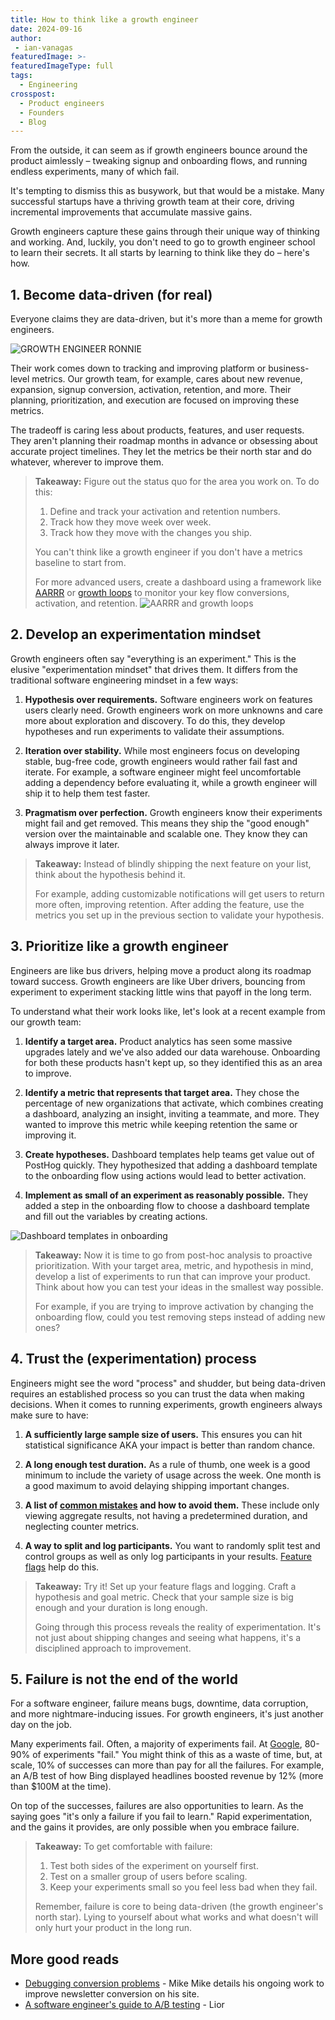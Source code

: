 ```yaml
---
title: How to think like a growth engineer
date: 2024-09-16
author:
 - ian-vanagas
featuredImage: >-
featuredImageType: full
tags:
  - Engineering
crosspost:
  - Product engineers
  - Founders
  - Blog
---
```


From the outside, it can seem as if growth engineers bounce around the product aimlessly – tweaking signup and onboarding flows, and running endless experiments, many of which fail.

It's tempting to dismiss this as busywork, but that would be a mistake. Many successful startups have a thriving growth team at their core, driving incremental improvements that accumulate massive gains.

Growth engineers capture these gains through their unique way of thinking and working. And, luckily, you don't need to go to growth engineer school to learn their secrets. It all starts by learning to think like they do – here's how.

## 1. Become data-driven (for real)

Everyone claims they are data-driven, but it's more than a meme for growth engineers.

![GROWTH ENGINEER RONNIE](https://res.cloudinary.com/dmukukwp6/image/upload/Clean_Shot_2024_09_16_at_11_21_09_29ee4dbab8.png)

Their work comes down to tracking and improving platform or business-level metrics. Our growth team, for example, cares about new revenue, expansion, signup conversion, activation, retention, and more. Their planning, prioritization, and execution are focused on improving these metrics.

The tradeoff is caring less about products, features, and user requests. They aren't planning their roadmap months in advance or obsessing about accurate project timelines. They let the metrics be their north star and do whatever, wherever to improve them.

> **Takeaway:** Figure out the status quo for the area you work on. To do this:
> 1. Define and track your activation and retention numbers. 
> 2. Track how they move week over week. 
> 3. Track how they move with the changes you ship.
>
> You can't think like a growth engineer if you don't have a metrics baseline to start from.
>
> For more advanced users, create a dashboard using a framework like [AARRR](/product-engineers/aarrr-pirate-funnel) or [growth loops](/product-engineers/growth-loops) to monitor your key flow conversions, activation, and retention.
> ![AARRR and growth loops](https://res.cloudinary.com/dmukukwp6/image/upload/Clean_Shot_2024_09_17_at_11_56_15_193aeaa117.png)

## 2. Develop an experimentation mindset

Growth engineers often say "everything is an experiment." This is the elusive "experimentation mindset" that drives them. It differs from the traditional software engineering mindset in a few ways:

1. **Hypothesis over requirements.** Software engineers work on features users clearly need. Growth engineers work on more unknowns and care more about exploration and discovery. To do this, they develop hypotheses and run experiments to validate their assumptions.

2. **Iteration over stability.** While most engineers focus on developing stable, bug-free code, growth engineers would rather fail fast and iterate. For example, a software engineer might feel uncomfortable adding a dependency before evaluating it, while a growth engineer will ship it to help them test faster. 

3. **Pragmatism over perfection.** Growth engineers know their experiments might fail and get removed. This means they ship the "good enough" version over the maintainable and scalable one. They know they can always improve it later.

> **Takeaway:** Instead of blindly shipping the next feature on your list, think about the hypothesis behind it.
>
> For example, adding customizable notifications will get users to return more often, improving retention. After adding the feature, use the metrics you set up in the previous section to validate your hypothesis.

## 3. Prioritize like a growth engineer

Engineers are like bus drivers, helping move a product along its roadmap toward success. Growth engineers are like Uber drivers, bouncing from experiment to experiment stacking little wins that payoff in the long term. 

To understand what their work looks like, let's look at a recent example from our growth team:

1. **Identify a target area.** Product analytics has seen some massive upgrades lately and we've also added our data warehouse. Onboarding for both these products hasn't kept up, so they identified this as an area to improve.

2. **Identify a metric that represents that target area.** They chose the percentage of new organizations that activate, which combines creating a dashboard, analyzing an insight, inviting a teammate, and more. They wanted to improve this metric while keeping retention the same or improving it.

3. **Create hypotheses.** Dashboard templates help teams get value out of PostHog quickly. They hypothesized that adding a dashboard template to the onboarding flow using actions would lead to better activation.

4. **Implement as small of an experiment as reasonably possible.** They added a step in the onboarding flow to choose a dashboard template and fill out the variables by creating actions.

![Dashboard templates in onboarding](https://res.cloudinary.com/dmukukwp6/image/upload/template_27fddd57a8.png)

> **Takeaway:** Now it is time to go from post-hoc analysis to proactive prioritization. With your target area, metric, and hypothesis in mind, develop a list of experiments to run that can improve your product. Think about how you can test your ideas in the smallest way possible.
>
> For example, if you are trying to improve activation by changing the onboarding flow, could you test removing steps instead of adding new ones? 

## 4. Trust the (experimentation) process

Engineers might see the word "process" and shudder, but being data-driven requires an established process so you can trust the data when making decisions. When it comes to running experiments, growth engineers always make sure to have:

1. **A sufficiently large sample size of users.** This ensures you can hit statistical significance AKA your impact is better than random chance. 

2. **A long enough test duration.** As a rule of thumb, one week is a good minimum to include the variety of usage across the week. One month is a good maximum to avoid delaying shipping important changes.

3. **A list of [common mistakes](/product-engineers/ab-testing-mistakes) and how to avoid them.** These include only viewing aggregate results, not having a predetermined duration, and neglecting counter metrics. 

4. **A way to split and log participants.** You want to randomly split test and control groups as well as only log participants in your results. [Feature flags](/feature-flags) help do this.

> **Takeaway:** Try it! Set up your feature flags and logging. Craft a hypothesis and goal metric. Check that your sample size is big enough and your duration is long enough.
> 
> Going through this process reveals the reality of experimentation. It's not just about shipping changes and seeing what happens, it's a disciplined approach to improvement.

## 5. Failure is not the end of the world

For a software engineer, failure means bugs, downtime, data corruption, and more nightmare-inducing issues. For growth engineers, it's just another day on the job.

Many experiments fail. Often, a majority of experiments fail. At [Google](https://hbr.org/2017/09/the-surprising-power-of-online-experiments#:~:text=At%20Google%20and%20Bing%2C%20only%20about%2010%25%20to%2020%25%20of%20experiments%20generate%20positive%20results.), 80-90% of experiments "fail." You might think of this as a waste of time, but, at scale, 10% of successes can more than pay for all the failures. For example, an A/B test of how Bing displayed headlines boosted revenue by 12% (more than $100M at the time). 

On top of the successes, failures are also opportunities to learn. As the saying goes "it's only a failure if you fail to learn." Rapid experimentation, and the gains it provides, are only possible when you embrace failure.

> **Takeaway:** To get comfortable with failure:
> 1. Test both sides of the experiment on yourself first.
> 2. Test on a smaller group of users before scaling.
> 3. Keep your experiments small so you feel less bad when they fail.
>
> Remember, failure is core to being data-driven (the growth engineer's north star). Lying to yourself about what works and what doesn't will only hurt your product in the long run.

## More good reads

- [Debugging conversion problems](https://mikebifulco.com/posts/debugging-a-conversion-problem-on-my-nextjs-site) - Mike 
Mike details his ongoing work to improve newsletter conversion on his site.
- [A software engineer's guide to A/B testing](/product-engineers/ab-testing-guide-for-engineers) - Lior

<NewsletterForm />